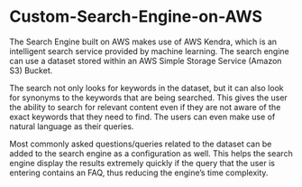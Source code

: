 # Custom-Search-Engine-on-AWS
The Search Engine built on AWS makes use of AWS Kendra, which is an intelligent search service provided by machine learning. The search engine can use a dataset stored within an AWS Simple Storage Service (Amazon S3) Bucket.

The search not only looks for keywords in the dataset, but it can also look for synonyms to the
keywords that are being searched. This gives the user the ability to search for relevant content
even if they are not aware of the exact keywords that they need to find. The users can even
make use of natural language as their queries.

Most commonly asked questions/queries related to the dataset can be added to the search
engine as a configuration as well. This helps the search engine display the results extremely
quickly if the query that the user is entering contains an FAQ, thus reducing the engine’s time
complexity.
